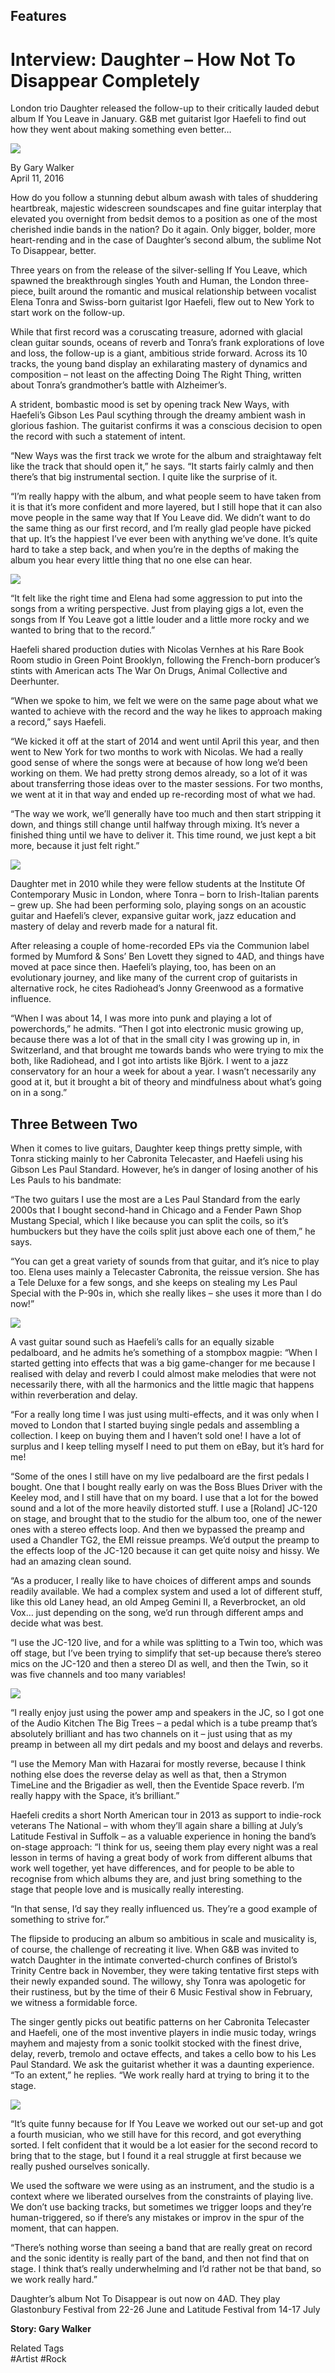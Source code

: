 ## Features
# Interview: Daughter – How Not To Disappear Completely

London trio Daughter released the follow-up to their critically lauded debut album If You Leave in January. G&B met guitarist Igor Haefeli to find out how they went about making something even better…

<img src="/Images/Francesca Jane Allen/Daughter-1-CreditFrancescaAllen.jpg">

By Gary Walker \
April 11, 2016 

How do you follow a stunning debut album awash with tales of shuddering heartbreak, majestic widescreen soundscapes and fine guitar interplay that elevated you overnight from bedsit demos to a position as one of the most cherished indie bands in the nation? Do it again. Only bigger, bolder, more heart-rending and in the case of Daughter’s second album, the sublime Not To Disappear, better.

Three years on from the release of the silver-selling If You Leave, which spawned the breakthrough singles Youth and Human, the London three-piece, built around the romantic and musical relationship between vocalist Elena Tonra and Swiss-born guitarist Igor Haefeli, flew out to New York to start work on the follow-up.

While that first record was a coruscating treasure, adorned with glacial clean guitar sounds, oceans of reverb and Tonra’s frank explorations of love and loss, the follow-up is a giant, ambitious stride forward. Across its 10 tracks, the young band display an exhilarating mastery of dynamics and composition – not least on the affecting Doing The Right Thing, written about Tonra’s grandmother’s battle with Alzheimer’s.

A strident, bombastic mood is set by opening track New Ways, with Haefeli’s Gibson Les Paul scything through the dreamy ambient wash in glorious fashion. The guitarist confirms it was a conscious decision to open the record with such a statement of intent.

“New Ways was the first track we wrote for the album and straightaway felt like the track that should open it,” he says. “It starts fairly calmly and then there’s that big instrumental section. I quite like the surprise of it.

“I’m really happy with the album, and what people seem to have taken from it is that it’s more confident and more layered, but I still hope that it can also move people in the same way that If You Leave did. We didn’t want to do the same thing as our first record, and I’m really glad people have picked that up. It’s the happiest I’ve ever been with anything we’ve done. It’s quite hard to take a step back, and when you’re in the depths of making the album you hear every little thing that no one else can hear.

<img src="/Images/Francesca Jane Allen/Daughter-3-CreditFrancescaAllen.jpg">

“It felt like the right time and Elena had some aggression to put into the songs from a writing perspective. Just from playing gigs a lot, even the songs from If You Leave got a little louder and a little more rocky and we wanted to bring that to the record.”

Haefeli shared production duties with Nicolas Vernhes at his Rare Book Room studio in Green Point Brooklyn, following the French-born producer’s stints with American acts The War On Drugs, Animal Collective and Deerhunter.

“When we spoke to him, we felt we were on the same page about what we wanted to achieve with the record and the way he likes to approach making a record,” says Haefeli.

“We kicked it off at the start of 2014 and went until April this year, and then went to New York for two months to work with Nicolas. We had a really good sense of where the songs were at because of how long we’d been working on them. We had pretty strong demos already, so a lot of it was about transferring those ideas over to the master sessions. For two months, we went at it in that way and ended up re-recording most of what we had.

“The way we work, we’ll generally have too much and then start stripping it down, and things still change until halfway through mixing. It’s never a finished thing until we have to deliver it. This time round, we just kept a bit more, because it just felt right.”

[<img src="https://i.ytimg.com/vi/63xjiLDRWBI/maxresdefault.jpg">](https://www.youtube.com/watch?v=63xjiLDRWBI)

Daughter met in 2010 while they were fellow students at the Institute Of Contemporary Music in London, where Tonra – born to Irish-Italian parents – grew up. She had been performing solo, playing songs on an acoustic guitar and Haefeli’s clever, expansive guitar work, jazz education and mastery of delay and reverb made for a natural fit.

After releasing a couple of home-recorded EPs via the Communion label formed by Mumford & Sons’ Ben Lovett they signed to 4AD, and things have moved at pace since then. Haefeli’s playing, too, has been on an evolutionary journey, and like many of the current crop of guitarists in alternative rock, he cites Radiohead’s Jonny Greenwood as a formative influence.

“When I was about 14, I was more into punk and playing a lot of powerchords,” he admits. “Then I got into electronic music growing up, because there was a lot of that in the small city I was growing up in, in Switzerland, and that brought me towards bands who were trying to mix the both, like Radiohead, and I got into artists like Björk. I went to a jazz conservatory for an hour a week for about a year. I wasn’t necessarily any good at it, but it brought a bit of theory and mindfulness about what’s going on in a song.”

## Three Between Two

When it comes to live guitars, Daughter keep things pretty simple, with Tonra sticking mainly to her Cabronita Telecaster, and Haefeli using his Gibson Les Paul Standard. However, he’s in danger of losing another of his Les Pauls to his bandmate:

“The two guitars I use the most are a Les Paul Standard from the early 2000s that I bought second-hand in Chicago and a Fender Pawn Shop Mustang Special, which I like because you can split the coils, so it’s humbuckers but they have the coils split just above each one of them,” he says.

“You can get a great variety of sounds from that guitar, and it’s nice to play too. Elena uses mainly a Telecaster Cabronita, the reissue version. She has a Tele Deluxe for a few songs, and she keeps on stealing my Les Paul Special with the P-90s in, which she really likes – she uses it more than I do now!”

<img src="/Images/Francesca Jane Allen/Daughter-2-CreditFrancescaAllen.jpg">

A vast guitar sound such as Haefeli’s calls for an equally sizable pedalboard, and he admits he’s something of a stompbox magpie: “When I started getting into effects that was a big game-changer for me because I realised with delay and reverb I could almost make melodies that were not necessarily there, with all the harmonics and the little magic that happens within reverberation and delay.

“For a really long time I was just using multi-effects, and it was only when I moved to London that I started buying single pedals and assembling a collection. I keep on buying them and I haven’t sold one! I have a lot of surplus and I keep telling myself I need to put them on eBay, but it’s hard for me!

“Some of the ones I still have on my live pedalboard are the first pedals I bought. One that I bought really early on was the Boss Blues Driver with the Keeley mod, and I still have that on my board. I use that a lot for the bowed sound and a lot of the more heavily distorted stuff. I use a [Roland] JC-120 on stage, and brought that to the studio for the album too, one of the newer ones with a stereo effects loop. And then we bypassed the preamp and used a Chandler TG2, the EMI reissue preamps. We’d output the preamp to the effects loop of the JC-120 because it can get quite noisy and hissy. We had an amazing clean sound.

“As a producer, I really like to have choices of different amps and sounds readily available. We had a complex system and used a lot of different stuff, like this old Laney head, an old Ampeg Gemini II, a Reverbrocket, an old Vox… just depending on the song, we’d run through different amps and decide what was best.

“I use the JC-120 live, and for a while was splitting to a Twin too, which was off stage, but I’ve been trying to simplify that set-up because there’s stereo mics on the JC-120 and then a stereo DI as well, and then the Twin, so it was five channels and too many variables!

<img src="/Images/Francesca Jane Allen/DAP4.jpg">

“I really enjoy just using the power amp and speakers in the JC, so I got one of the Audio Kitchen The Big Trees – a pedal which is a tube preamp that’s absolutely brilliant and has two channels on it – just using that as my preamp in between all my dirt pedals and my boost and delays and reverbs.

“I use the Memory Man with Hazarai for mostly reverse, because I think nothing else does the reverse delay as well as that, then a Strymon TimeLine and the Brigadier as well, then the Eventide Space reverb. I’m really happy with the Space, it’s brilliant.”

Haefeli credits a short North American tour in 2013 as support to indie-rock veterans The National – with whom they’ll again share a billing at July’s Latitude Festival in Suffolk – as a valuable experience in honing the band’s on-stage approach: “I think for us, seeing them play every night was a real lesson in terms of having a great body of work from different albums that work well together, yet have differences, and for people to be able to recognise from which albums they are, and just bring something to the stage that people love and is musically really interesting.

“In that sense, I’d say they really influenced us. They’re a good example of something to strive for.”

The flipside to producing an album so ambitious in scale and musicality is, of course, the challenge of recreating it live. When G&B was invited to watch Daughter in the intimate converted-church confines of Bristol’s Trinity Centre back in November, they were taking tentative first steps with their newly expanded sound. The willowy, shy Tonra was apologetic for their rustiness, but by the time of their 6 Music Festival show in February, we witness a formidable force.

The singer gently picks out beatific patterns on her Cabronita Telecaster and Haefeli, one of the most inventive players in indie music today, wrings mayhem and majesty from a sonic toolkit stocked with the finest drive, delay, reverb, tremolo and octave effects, and takes a cello bow to his Les Paul Standard. We ask the guitarist whether it was a daunting experience. “To an extent,” he replies. “We work really hard at trying to bring it to the stage.

[<img src="https://i.ytimg.com/vi/bU5F-DvGLkA/maxresdefault.jpg">](https://www.youtube.com/watch?v=bU5F-DvGLkA)

“It’s quite funny because for If You Leave we worked out our set-up and got a fourth musician, who we still have for this record, and got everything sorted. I felt confident that it would be a lot easier for the second record to bring that to the stage, but I found it a real struggle at first because we really pushed ourselves sonically.

We used the software we were using as an instrument, and the studio is a context where we liberated ourselves from the constraints of playing live. We don’t use backing tracks, but sometimes we trigger loops and they’re human-triggered, so if there’s any mistakes or improv in the spur of the moment, that can happen.

“There’s nothing worse than seeing a band that are really great on record and the sonic identity is really part of the band, and then not find that on stage. I think that’s really underwhelming and I’d rather not be that band, so we work really hard.”

Daughter’s album Not To Disappear is out now on 4AD. They play Glastonbury Festival from 22-26 June and Latitude Festival from 14-17 July

**Story: Gary Walker**


Related Tags \
\#Artist \#Rock

